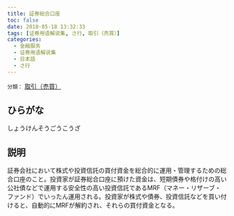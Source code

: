 ```yaml
---
title: 証券総合口座
toc: false
date: 2018-05-18 13:32:33
tags: [证券用语解说集, さ行, 取引（売買）]
categories:
  - 金融服务
  - 证券用语解说集
  - 日本語
  - さ行
---
```


`分類：` [取引（売買）](/tags/取引（売買）/)

## ひらがな

しょうけんそうごうこうざ

## 説明

証券会社において株式や投資信託の買付資金を総合的に運用・管理するための総合口座のこと。投資家が証券総合口座に預けた資金は、短期債券や格付けの高い公社債などで運用する安全性の高い投資信託であるMRF（マネー・リザーブ・ファンド）でいったん運用される。投資家が株式や債券、投資信託などを買い付けると、自動的にMRFが解約され、それらの買付資金となる。
